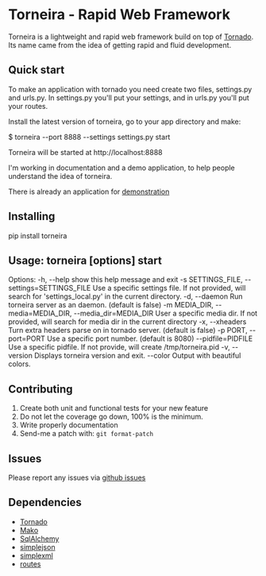 Torneira - Rapid Web Framework
======================

Torneira is a lightweight and rapid web framework build on top of [Tornado](http://www.tornadoweb.org/).
Its name came from the idea of getting rapid and fluid development.

Quick start
---------------------

To make an application with tornado you need create two files, settings.py and urls.py.
In settings.py you'll put your settings, and in urls.py you'll put your routes.

Install the latest version of torneira, go to your app directory and make:

$ torneira --port 8888 --settings settings.py start

Torneira will be started at http://localhost:8888

I'm working in documentation and a demo application, to help people understand the idea of torneira.

There is already an application for [demonstration](https://github.com/marcelnicolay/torneira/tree/master/demo)

Installing
-----------------

pip install torneira

Usage: torneira [options] start
-------------------------

Options:
  -h, --help            show this help message and exit
  -s SETTINGS_FILE, --settings=SETTINGS_FILE
                        Use a specific settings file. If not provided, will
                        search for 'settings_local.py' in the current
                        directory.
  -d, --daemon          Run torneira server as an daemon. (default is false)
  -m MEDIA_DIR, --media=MEDIA_DIR, --media_dir=MEDIA_DIR
                        User a specific media dir. If not provided, will
                        search for media dir in the current directory
  -x, --xheaders        Turn extra headers parse on in tornado server.
                        (default is false)
  -p PORT, --port=PORT  Use a specific port number. (default is 8080)
  --pidfile=PIDFILE     Use a specific pidfile. If not provide, will create
                        /tmp/torneira.pid
  -v, --version         Displays torneira version and exit.
  --color               Output with beautiful colors.


Contributing
--------------------

 1. Create both unit and functional tests for your new feature
 2. Do not let the coverage go down, 100% is the minimum.
 3. Write properly documentation
 4. Send-me a patch with: ``git format-patch``

Issues
------

Please report any issues via [github issues](https://github.com/marcelnicolay/torneira/issues)

Dependencies
--------------------

 * [Tornado](http://www.tornadoweb.org/)
 * [Mako](http://www.makotemplates.org/)
 * [SqlAlchemy](http://www.sqlalchemy.org/)
 * [simplejson](http://code.google.com/p/simplejson/)
 * [simplexml](https://github.com/marcelnicolay/simplexml/)
 * [routes](http://routes.groovie.org)